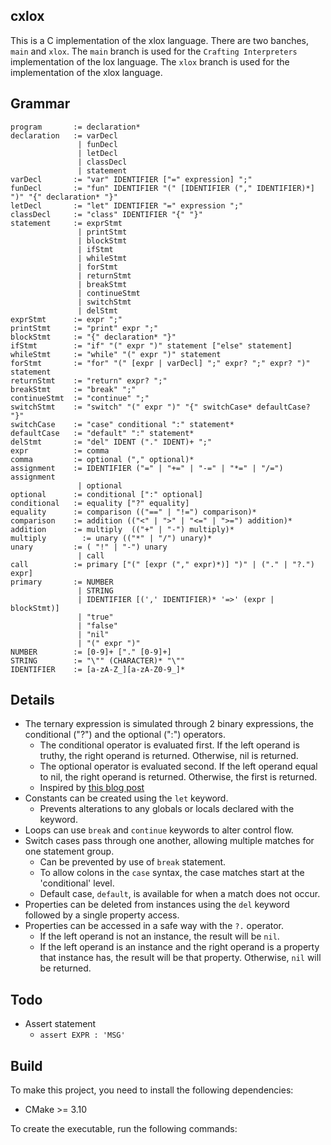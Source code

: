 ## cxlox

This is a C implementation of the xlox language. There are two banches, `main` and `xlox`. The `main` branch is used for the `Crafting Interpreters` implementation of the lox language. The `xlox` branch is used for the implementation of the xlox language.

## Grammar

```
program       := declaration*
declaration   := varDecl
               | funDecl
               | letDecl
               | classDecl
               | statement
varDecl       := "var" IDENTIFIER ["=" expression] ";"
funDecl       := "fun" IDENTIFIER "(" [IDENTIFIER ("," IDENTIFIER)*] ")" "{" declaration* "}"
letDecl       := "let" IDENTIFIER "=" expression ";"
classDecl     := "class" IDENTIFIER "{" "}"
statement     := exprStmt
               | printStmt
               | blockStmt
               | ifStmt
               | whileStmt
               | forStmt
               | returnStmt
               | breakStmt
               | continueStmt
               | switchStmt
               | delStmt
exprStmt      := expr ";"
printStmt     := "print" expr ";"
blockStmt     := "{" declaration* "}"
ifStmt        := "if" "(" expr ")" statement ["else" statement]
whileStmt     := "while" "(" expr ")" statement
forStmt       := "for" "(" [expr | varDecl] ";" expr? ";" expr? ")" statement
returnStmt    := "return" expr? ";"
breakStmt     := "break" ";"
continueStmt  := "continue" ";"
switchStmt    := "switch" "(" expr ")" "{" switchCase* defaultCase? "}"
switchCase    := "case" conditional ":" statement*
defaultCase   := "default" ":" statement*
delStmt       := "del" IDENT ("." IDENT)+ ";"
expr          := comma
comma         := optional ("," optional)*
assignment    := IDENTIFIER ("=" | "+=" | "-=" | "*=" | "/=") assignment
               | optional
optional      := conditional [":" optional]
conditional   := equality ["?" equality]
equality      := comparison (("==" | "!=") comparison)*
comparison    := addition (("<" | ">" | "<=" | ">=") addition)*
addition      := multiply  (("+" | "-") multiply)*
multiply 	    := unary (("*" | "/") unary)*
unary         := ( "!" | "-") unary
               | call
call          := primary ["(" [expr ("," expr)*)] ")" | ("." | "?.") expr]
primary       := NUMBER
               | STRING
               | IDENTIFIER [(',' IDENTIFIER)* '=>' (expr | blockStmt)]
               | "true"
               | "false"
               | "nil"
               | "(" expr ")"
NUMBER        := [0-9]+ ["." [0-9]+]
STRING        := "\"" (CHARACTER)* "\""
IDENTIFIER    := [a-zA-Z_][a-zA-Z0-9_]*
```

## Details

- The ternary expression is simulated through 2 binary expressions, the conditional ("?") and the optional (":") operators.
  - The conditional operator is evaluated first. If the left operand is truthy, the right operand is returned. Otherwise, nil is returned.
  - The optional operator is evaluated second. If the left operand equal to nil, the right operand is returned. Otherwise, the first is returned.
  - Inspired by [this blog post](https://dev.to/mortoray/we-dont-need-a-ternary-operator-309n)
- Constants can be created using the `let` keyword.
  - Prevents alterations to any globals or locals declared with the keyword.
- Loops can use `break` and `continue` keywords to alter control flow.
- Switch cases pass through one another, allowing multiple matches for one statement group.
  - Can be prevented by use of `break` statement.
  - To allow colons in the `case` syntax, the case matches start at the 'conditional' level.
  - Default case, `default`, is available for when a match does not occur.
- Properties can be deleted from instances using the `del` keyword followed by a single property access.
- Properties can be accessed in a safe way with the `?.` operator.
  - If the left operand is not an instance, the result will be `nil`.
  - If the left operand is an instance and the right operand is a property that instance has, the result will be that property. Otherwise, `nil` will be returned.

## Todo
- Assert statement
  - `assert EXPR : 'MSG'`

## Build

To make this project, you need to install the following dependencies:

- CMake >= 3.10

To create the executable, run the following commands:

```bash

```
